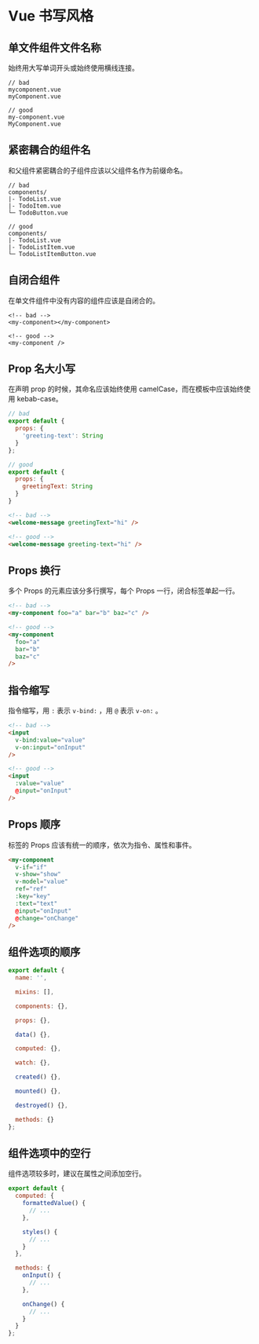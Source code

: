 # Vue 书写风格

## 单文件组件文件名称

始终用大写单词开头或始终使用横线连接。

```shell
// bad
mycomponent.vue
myComponent.vue

// good
my-component.vue
MyComponent.vue
```

## 紧密耦合的组件名

和父组件紧密耦合的子组件应该以父组件名作为前缀命名。

```shell
// bad
components/
|- TodoList.vue
|- TodoItem.vue
└─ TodoButton.vue

// good
components/
|- TodoList.vue
|- TodoListItem.vue
└─ TodoListItemButton.vue
```

## 自闭合组件

在单文件组件中没有内容的组件应该是自闭合的。

```shell
<!-- bad -->
<my-component></my-component>

<!-- good -->
<my-component />
```

## Prop 名大小写

在声明 prop 的时候，其命名应该始终使用 camelCase，而在模板中应该始终使用 kebab-case。

```js
// bad
export default {
  props: {
    'greeting-text': String
  }
};

// good
export default {
  props: {
    greetingText: String
  }
}
```

```html
<!-- bad -->
<welcome-message greetingText="hi" />

<!-- good -->
<welcome-message greeting-text="hi" />
```

## Props 换行

多个 Props 的元素应该分多行撰写，每个 Props 一行，闭合标签单起一行。

```html
<!-- bad -->
<my-component foo="a" bar="b" baz="c" />

<!-- good -->
<my-component
  foo="a"
  bar="b"
  baz="c"
/>
```

## 指令缩写

指令缩写，用 `:` 表示 `v-bind:` ，用 `@` 表示 `v-on:` 。

```html
<!-- bad -->
<input 
  v-bind:value="value" 
  v-on:input="onInput" 
/>

<!-- good -->
<input 
  :value="value" 
  @input="onInput" 
/>
```

## Props 顺序

标签的 Props 应该有统一的顺序，依次为指令、属性和事件。

```html
<my-component
  v-if="if"
  v-show="show"
  v-model="value"
  ref="ref"
  :key="key"
  :text="text"
  @input="onInput"
  @change="onChange"
/>
```

## 组件选项的顺序

```js
export default {
  name: '',

  mixins: [],

  components: {},

  props: {},

  data() {},

  computed: {},

  watch: {},

  created() {},

  mounted() {},

  destroyed() {},

  methods: {}
};
```

## 组件选项中的空行

组件选项较多时，建议在属性之间添加空行。

```js
export default {
  computed: {
    formattedValue() {
      // ...
    },

    styles() {
      // ...
    }
  },

  methods: {
    onInput() {
      // ...
    },

    onChange() {
      // ...
    }
  }
};
```
